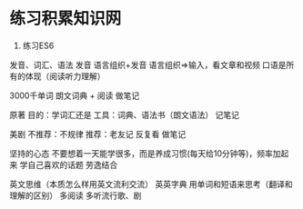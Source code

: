 # 练习积累知识网
1. 练习ES6

发音、词汇、语法
发音 语言组织+发音
语言组织=>输入，看文章和视频
口语是所有的体现（阅读听力理解）

3000千单词
朗文词典 + 阅读
做笔记

原著
目的：学词汇还是
工具：词典、语法书（朗文语法）
记笔记

美剧
不推荐：不规律
推荐：老友记
反复看
做笔记

坚持的心态
不要想着一天能学很多，而是养成习惯(每天给10分钟等)，频率加起来
学自己喜欢的话题
劳逸结合

英文思维（本质怎么样用英文流利交流）
英英字典
用单词和短语来思考（翻译和理解的区别）
多阅读
多听流行歌、剧
